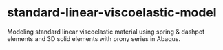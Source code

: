 # standard-linear-viscoelastic-model
Modeling standard linear viscoelastic material using spring & dashpot elements and 3D solid elements with prony series in Abaqus.
